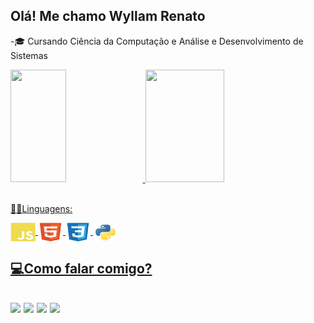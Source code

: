  ## Olá! Me chamo Wyllam Renato

-🎓 Cursando Ciência da Computação e Análise e Desenvolvimento de Sistemas



<div>
   <a href="https://www.linkedin.com/in/wyllam-renato-77092929b/">
   <img height="180cm" width="42%" src="https://github-readme-stats.vercel.app/api?username=WyllamRenato&show_icons=true&theme=dark&include_all_commits=true&count_private=true"/>
   <img height="180cm" width="50%" src="https://github-readme-stats.vercel.app/api/top-langs/?username=WyllamRenato&layout=compact&langs_count=16&theme=dark"/>
</div>

<div style="display: inline_block"><br>
   <p>&#x1F468;&#x200D;&#x1F4BB;Linguagens:</p>
   <img align="center" alt="Wyll-Js" height="30" width="40" src="https://raw.githubusercontent.com/devicons/devicon/master/icons/javascript/javascript-plain.svg">
   <img align="center" alt="Wyll-HTML" height="30" width="40" src="https://raw.githubusercontent.com/devicons/devicon/master/icons/html5/html5-original.svg">
   <img align="center" alt="Wyll-CSS" height="30" width="40" src="https://raw.githubusercontent.com/devicons/devicon/master/icons/css3/css3-original.svg">
   <img align="center" alt="Wyll-Python" height="30" width="40" src="https://raw.githubusercontent.com/devicons/devicon/master/icons/python/python-original.svg">
</div>

##
<h2>&#x1F4BB;Como falar comigo?<h2>
<div>
   <a href="mailto:wyllamrenato33@gmail.com"><img src="https://img.shields.io/badge/Gmail-D14836?style=for-the-badge&logo=gmail&logoColor=white" target="_blank"></a>
   <a href="https://www.linkedin.com/in/wyllam-renato-77092929b/"><img src="https://img.shields.io/badge/LinkedIn-0077B5?style=for-the-badge&logo=linkedin&logoColor=white" target="_blank"></a>
   <a href="https://www.instagram.com/wyllrenato/"><img src="https://img.shields.io/badge/Instagram-E4405F?style=for-the-badge&logo=instagram&logoColor=white" target="_blank"></a>
   <a href="https://www.facebook.com/wyllam.renato/"><img src="https://img.shields.io/badge/Facebook-1877F2?style=for-the-badge&logo=facebook&logoColor=white" target="_blank"></a>
</div>
